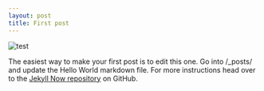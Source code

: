 ```yaml
---
layout: post
title: First post
---
```




![test]("https://farm1.staticflickr.com/597/22680073048_99a3250521_k.jpg")

The easiest way to make your first post is to edit this one. Go into /_posts/ and update the Hello World markdown file. For more instructions head over to the [Jekyll Now repository](https://github.com/barryclark/jekyll-now) on GitHub.